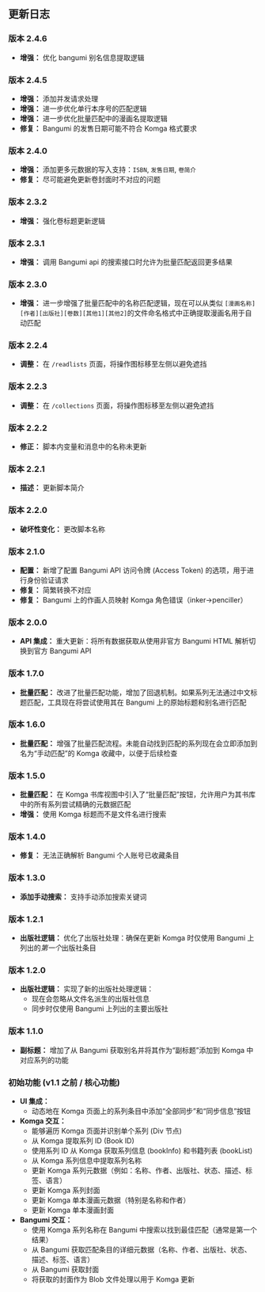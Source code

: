 ## 更新日志

### 版本 2.4.6

* **增强：** 优化 bangumi 别名信息提取逻辑

### 版本 2.4.5

* **增强：** 添加并发请求处理
* **增强：** 进一步优化单行本序号的匹配逻辑
* **增强：** 进一步优化批量匹配中的漫画名提取逻辑
* **修复：** Bangumi 的发售日期可能不符合 Komga 格式要求

### 版本 2.4.0

* **增强：** 添加更多元数据的写入支持：`ISBN`, `发售日期`, `卷简介`
* **修复：** 尽可能避免更新卷封面时不对应的问题

### 版本 2.3.2

* **增强：** 强化卷标题更新逻辑

### 版本 2.3.1

* **增强：** 调用 Bangumi api 的搜索接口时允许为批量匹配返回更多结果

### 版本 2.3.0

* **增强：** 进一步增强了批量匹配中的名称匹配逻辑，现在可以从类似 `[漫画名称][作者][出版社][卷数][其他1][其他2]`的文件命名格式中正确提取漫画名用于自动匹配

### 版本 2.2.4

* **调整：** 在 `/readlists` 页面，将操作图标移至左侧以避免遮挡

### 版本 2.2.3

* **调整：** 在 `/collections` 页面，将操作图标移至左侧以避免遮挡

### 版本 2.2.2

* **修正：** 脚本内变量和消息中的名称未更新

### 版本 2.2.1

* **描述：** 更新脚本简介

### 版本 2.2.0

* **破坏性变化：** 更改脚本名称

### 版本 2.1.0

* **配置：** 新增了配置 Bangumi API 访问令牌 (Access Token) 的选项，用于进行身份验证请求
* **修复：** 简繁转换不对应
* **修复：** Bangumi 上的作画人员映射 Komga 角色错误（inker→penciller）

### 版本 2.0.0

* **API 集成：** 重大更新：将所有数据获取从使用非官方 Bangumi HTML 解析切换到官方 Bangumi API

### 版本 1.7.0

* **批量匹配：** 改进了批量匹配功能，增加了回退机制。如果系列无法通过中文标题匹配，工具现在将尝试使用其在 Bangumi 上的原始标题和别名进行匹配

### 版本 1.6.0

* **批量匹配：** 增强了批量匹配流程。未能自动找到匹配的系列现在会立即添加到名为“手动匹配”的 Komga 收藏中，以便于后续检查

### 版本 1.5.0

* **批量匹配：** 在 Komga 书库视图中引入了“批量匹配”按钮，允许用户为其书库中的所有系列尝试精确的元数据匹配
* **增强：** 使用 Komga 标题而不是文件名进行搜索

### 版本 1.4.0

* **修复：** 无法正确解析 Bangumi 个人账号已收藏条目

### 版本 1.3.0

* **添加手动搜索：** 支持手动添加搜索关键词

### 版本 1.2.1

* **出版社逻辑：** 优化了出版社处理：确保在更新 Komga 时仅使用 Bangumi 上列出的*第一个*出版社条目

### 版本 1.2.0

* **出版社逻辑：** 实现了新的出版社处理逻辑：
  * 现在会忽略从文件名派生的出版社信息
  * 同步时仅使用 Bangumi 上列出的主要出版社

### 版本 1.1.0

* **副标题：** 增加了从 Bangumi 获取别名并将其作为“副标题”添加到 Komga 中对应系列的功能

### 初始功能 (v1.1 之前 / 核心功能)

* **UI 集成：**
  * 动态地在 Komga 页面上的系列条目中添加“全部同步”和“同步信息”按钮
* **Komga 交互：**
  * 能够遍历 Komga 页面并识别单个系列 (Div 节点)
  * 从 Komga 提取系列 ID (Book ID)
  * 使用系列 ID 从 Komga 获取系列信息 (bookInfo) 和书籍列表 (bookList)
  * 从 Komga 系列信息中提取系列名称
  * 更新 Komga 系列元数据（例如：名称、作者、出版社、状态、描述、标签、语言）
  * 更新 Komga 系列封面
  * 更新 Komga 单本漫画元数据（特别是名称和作者）
  * 更新 Komga 单本漫画封面
* **Bangumi 交互：**
  * 使用 Komga 系列名称在 Bangumi 中搜索以找到最佳匹配（通常是第一个结果）
  * 从 Bangumi 获取匹配条目的详细元数据（名称、作者、出版社、状态、描述、标签、语言）
  * 从 Bangumi 获取封面
  * 将获取的封面作为 Blob 文件处理以用于 Komga 更新


